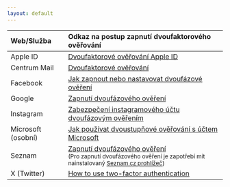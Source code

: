 ```yaml
---
layout: default
---
```


| Web/Služba | Odkaz na postup zapnutí dvoufaktorového ověřování |
|:-|:-|
| Apple ID | [Dvoufaktorové ověřování Apple ID](https://support.apple.com/cs-cz/HT204915) |
| Centrum Mail | [Dvoufaktorové ověřování](https://freemail.help.economia.cz/articles/95769-prvotni-nastaveni-2fa) |
| Facebook | [Jak zapnout nebo nastavovat dvoufázové ověření](https://www.facebook.com/help/148233965247823) |
| Google | [Zapnutí dvoufázového ověření](https://support.google.com/accounts/answer/185839?hl=cs&co=GENIE.Platform%3DAndroid) |
| Instagram | [Zabezpečení instagramového účtu dvoufázovým ověřením](https://help.instagram.com/566810106808145) |
| Microsoft (osobní) | [Jak používat dvoustupňové ověřování s účtem Microsoft](https://support.microsoft.com/cs-cz/account-billing/jak-pou%C5%BE%C3%ADvat-dvoustup%C5%88ov%C3%A9-ov%C4%9B%C5%99ov%C3%A1n%C3%AD-s-%C3%BA%C4%8Dtem-microsoft-c7910146-672f-01e9-50a0-93b4585e7eb4) |
| Seznam | [Zapnutí dvoufázového ověření](https://napoveda.seznam.cz/cz/login/zapnuti-dvoufazoveho-overeni/) <br> <small>(Pro zapnutí dvoufázového ověření je zapotřebí mít nainstalovaný [Seznam.cz prohlížeč](https://www.seznam.cz/prohlizec))</small>|
| X (Twitter) | [How to use two-factor authentication](https://help.twitter.com/en/managing-your-account/two-factor-authentication) |